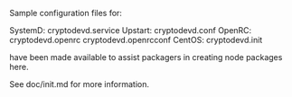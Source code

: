 Sample configuration files for:

SystemD: cryptodevd.service
Upstart: cryptodevd.conf
OpenRC:  cryptodevd.openrc
         cryptodevd.openrcconf
CentOS:  cryptodevd.init

have been made available to assist packagers in creating node packages here.

See doc/init.md for more information.
